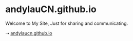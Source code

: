 # andylauCN.github.io

Welcome to My Site, Just for sharing and communicating.

➝ [andylaucn.github.io](http://liusongx.com)
